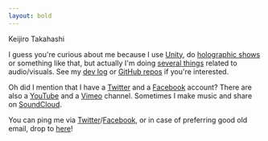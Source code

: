 ```yaml
---
layout: bold
---
```


Keijiro Takahashi

I guess you're curious about me because I use [Unity], do [holographic shows]
or something like that, but actually I'm doing [several things] related to
audio/visuals. See my [dev log] or [GitHub repos] if you're interested.

Oh did I mention that I have a [Twitter] and a [Facebook] account? There are
also a [YouTube] and a [Vimeo] channel. Sometimes I make music and share on
[SoundCloud].

You can ping me via [Twitter]/[Facebook], or in case of preferring good old
email, drop to [here]!

[Unity]: https://unity3d.com
[holographic shows]: https://radiumsoftware.tumblr.com/tagged/vrdgh
[several things]: https://radiumsoftware.tumblr.com/archive
[dev log]: https://radiumsoftware.tumblr.com/
[GitHub repos]: https://github.com/keijiro
[Twitter]: https://twitter.com/_kzr
[Facebook]: https://facebook.com/keijiro-tk
[YouTube]: https://youtube.com/denkitribe
[Vimeo]: https://vimeo.com/keijiro
[Soundcloud]: https://soundcloud.com/denkitribe
[here]: mailto:keijiro@gmail.com
